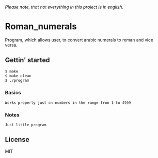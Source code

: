 *Please note, that not everything in this project is in english.*

# Roman_numerals

Program, which allows user, to convert arabic numerals to roman and vice versa.


## Gettin' started

```sh
$ make
$ make clean 
$ ./program
```

### Basics

	Works properly just on numbers in the range from 1 to 4999

### Notes
	Just little program

License
---

MIT
